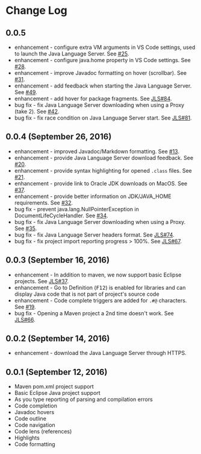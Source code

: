 # Change Log

## 0.0.5
* enhancement - configure extra VM arguments in VS Code settings, used to launch the Java Language Server. See [#25](https://github.com/redhat-developer/vscode-java/issues/25). 
* enhancement - configure java.home property in VS Code settings. See [#28](https://github.com/redhat-developer/vscode-java/issues/28). 
* enhancement - improve Javadoc formatting on hover (scrollbar). See [#31](https://github.com/redhat-developer/vscode-java/issues/31).
* enhancement - add feedback when starting the Java Language Server. See [#49](https://github.com/redhat-developer/vscode-java/issues/49). 
* enhancement - add hover for package fragments. See [JLS#84](https://github.com/gorkem/java-language-server/pull/84).
* bug fix - fix Java Language Server downloading when using a Proxy (take 2). See [#42](https://github.com/redhat-developer/vscode-java/issues/42).
* bug fix - fix race condition on Java Language Server start. See [JLS#81](https://github.com/gorkem/java-language-server/pull/81).

## 0.0.4 (September 26, 2016)
* enhancement - improved Javadoc/Markdown formatting. See [#13](https://github.com/redhat-developer/vscode-java/issues/13). 
* enhancement - provide Java Language Server download feedback. See [#20](https://github.com/redhat-developer/vscode-java/issues/20).
* enhancement - provide syntax highlighting for opened `.class` files. See [#21](https://github.com/redhat-developer/vscode-java/issues/21).
* enhancement - provide link to Oracle JDK downloads on MacOS. See [#37](https://github.com/redhat-developer/vscode-java/issues/37).
* enhancement - provide better information on JDK/JAVA_HOME requirements. See [#32](https://github.com/redhat-developer/vscode-java/issues/32).
* bug fix - prevent java.lang.NullPointerException in DocumentLifeCycleHandler. See [#34](https://github.com/redhat-developer/vscode-java/issues/34).
* bug fix - fix Java Language Server downloading when using a Proxy. See [#35](https://github.com/redhat-developer/vscode-java/issues/35).
* bug fix - fix Java Language Server headers format. See [JLS#74](https://github.com/gorkem/java-language-server/issues/74).
* bug fix - fix project import reporting progress > 100%. See [JLS#67](https://github.com/gorkem/java-language-server/issues/67).

## 0.0.3 (September 16, 2016)
* enhancement - In addition to maven, we now support basic Eclipse projects. See [JLS#37](https://github.com/gorkem/java-language-server/issues/37).
* enhancement - Go to Definition (<kbd>F12</kbd>) is enabled for libraries and can display Java code that is not part of project's source code
* enhancement - Code complete triggers are added for `.#@` characters. See [#19](https://github.com/redhat-developer/vscode-java/issues/19). 
* bug fix - Opening a Maven project a 2nd time doesn't work. See [JLS#66](https://github.com/gorkem/java-language-server/issues/66).

## 0.0.2 (September 14, 2016)
* enhancement - download the Java Language Server through HTTPS.

## 0.0.1 (September 12, 2016)
* Maven pom.xml project support
* Basic Eclipse Java project support 
* As you type reporting of parsing and compilation errors
* Code completion
* Javadoc hovers 
* Code outline
* Code navigation
* Code lens (references)
* Highlights
* Code formatting
